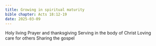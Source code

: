 ```yaml
---
title: Growing in spiritual maturity
bible chapter: Acts 18:12-19
date: 2025-03-09
---
```

Holy living 
Prayer and thanksgiving 
Serving in the body of Christ 
Loving care for others 
Sharing the gospel